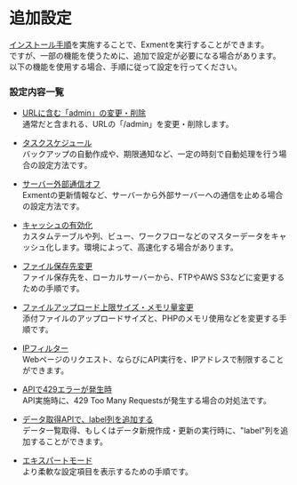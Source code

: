 # 追加設定
[インストール手順](/ja/quickstart.md)を実施することで、Exmentを実行することができます。  
ですが、一部の機能を使うために、追加で設定が必要になる場合があります。  
以下の機能を使用する場合、手順に従って設定を行ってください。  

### 設定内容一覧

- [URLに含む「admin」の変更・削除](/ja/additional_prefix)  
通常だと含まれる、URLの「/admin」を変更・削除します。

- [タスクスケジュール](/ja/additional_task_schedule)  
バックアップの自動作成や、期限通知など、一定の時刻で自動処理を行う場合の設定方法です。

- [サーバー外部通信オフ](/ja/additional_disable_outside_api)  
Exmentの更新情報など、サーバーから外部サーバーへの通信を止める場合の設定方法です。

- [キャッシュの有効化](/ja/additional_cache)  
カスタムテーブルや列、ビュー、ワークフローなどのマスターデータをキャッシュ化します。環境によって、高速化する場合があります。

- [ファイル保存先変更](/ja/additional_file_saveplace)  
ファイル保存先を、ローカルサーバーから、FTPやAWS S3などに変更するための手順です。

- [ファイルアップロード上限サイズ・メモリ量変更](/ja/additional_php_ini)  
添付ファイルのアップロードサイズと、PHPのメモリ使用などを変更する手順です。

- [IPフィルター](/ja/additional_ip_filter)  
Webページのリクエスト、ならびにAPI実行を、IPアドレスで制限することができます。

- [APIで429エラーが発生時](/ja/additional_429_too_many)  
API実施時に、429 Too Many Requestsが発生する場合の対処法です。

- [データ取得APIで、label列を追加する](/ja/additional_api_label)  
データ一覧取得、もしくはデータ新規作成・更新の実行時に、"label"列を追加することができます。

- [エキスパートモード](/ja/additional_expert)  
より柔軟な設定項目を表示するための手順です。